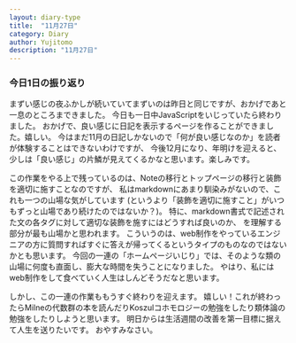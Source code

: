 ```yaml
---
layout: diary-type
title:  "11月27日"
category: Diary
author: Yujitomo
description: "11月27日"
---
```


### 今日1日の振り返り

まずい感じの夜ふかしが続いていてまずいのは昨日と同じですが、おかげであと一息のところまできました。
今日も一日中JavaScriptをいじっていたら終わりました。
おかげで、良い感じに日記を表示するページを作ることができました。嬉しい。
今はまだ11月の日記しかないので「何が良い感じなのか」を読者が体験することはできないわけですが、
今後12月になり、年明けを迎えると、少しは「良い感じ」の片鱗が見えてくるかなと思います。楽しみです。

この作業をやる上で残っているのは、Noteの移行とトップページの移行と装飾を適切に施すことなのですが、
私はmarkdownにあまり馴染みがないので、これも一つの山場な気がしています
(というより「装飾を適切に施すこと」がいつもずっと山場であり続けたのではないか？)。
特に、markdown書式で記述された文の各タグに対して適切な装飾を施すにはどうすれば良いのか、
を理解する部分が最も山場かと思われます。
こういうのは、web制作をやっているエンジニアの方に質問すればすぐに答えが帰ってくるというタイプのものなのではないかとも思います。
今回の一連の「ホームページいじり」では、そのような類の山場に何度も直面し、膨大な時間を失うことになりました。
やはり、私にはweb制作をして食べていく人生はしんどそうだなと思います。

しかし、この一連の作業ももうすぐ終わりを迎えます。
嬉しい！これが終わったらMilneの代数群の本を読んだりKoszulコホモロジーの勉強をしたり類体論の勉強をしたりしようと思います。
明日からは生活週間の改善を第一目標に据えて人生を送りたいです。
おやすみなさい。
